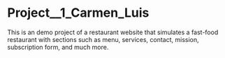 # Project__1_Carmen_Luis
This is an demo project of a restaurant website that simulates a fast-food restaurant with sections such as menu, services, contact, mission, subscription form, and much more.
